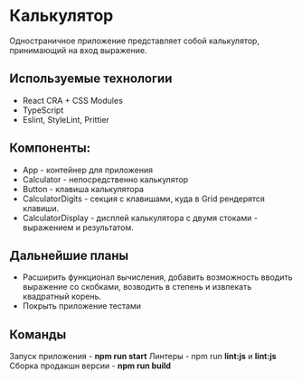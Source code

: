 # Калькулятор
Одностраничное приложение представляет собой калькулятор, принимающий на вход выражение. 

## Используемые технологии
* React CRA + CSS Modules
* TypeScript
* Eslint, StyleLint, Prittier

## Компоненты:
* App - контейнер для приложения
* Calculator - непосредственно калькулятор
* Button - клавиша калькулятора
* CalculatorDigits - секция с клавишами, куда в Grid рендерятся клавиши.
* CalculatorDisplay - дисплей калькулятора с двумя стоками - выражением и результатом.

## Дальнейшие планы 
* Расширить функционал вычисления, добавить возможность вводить выражение со скобками, возводить в степень и извлекать квадратный корень. 
* Покрыть приложение тестами

## Команды
Запуск приложения - **npm run start**
Линтеры - npm run **lint:js** и **lint:js**
Сборка продакшн версии - **npm run build**

